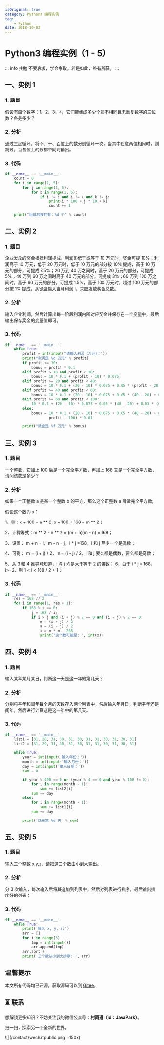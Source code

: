 ```yaml
---
isOriginal: true
category: Python3 编程实例
tag:
    - Python
date: 2018-10-03
---
```


# Python3 编程实例（1 - 5）

::: info 共勉
不要哀求，学会争取。若是如此，终有所获。
:::

## 一、实例 1

### 1. 题目

假设有四个数字：1、2、3、4，它们能组成多少个互不相同且无重复数字的三位数？各是多少？

### 2. 分析

通过三层循环，将个、十、百位上的数分别循环一次，当其中任意两位相同时，则跳过，当各位上的数都不同时输出。

### 3. 代码

```python
if __name__ == '__main__':
    count = 0
    for i in range(1, 5):
        for j in range(1, 5):
            for k in range(1, 5):
                if i != j and i != k and k != j:
                    print(i * 100 + j * 10 + k)
                    count += 1

    print("组成的数共有：%d 个" % count)
```
## 二、实例 2

### 1. 题目

企业发放的奖金根据利润提成。利润(I)低于或等于 10 万元时，奖金可提 10%；利润高于 10 万元，低于 20 万元时，低于 10 万元的部分按 10% 提成，高于 10 万元的部分，可提成 7.5%；20 万到 40 万之间时，高于 20 万元的部分，可提成 5%；40 万到 60 万之间时高于 40 万元的部分，可提成 3%；60 万到 100 万之间时，高于 60 万元的部分，可提成 1.5%，高于 100 万元时，超过 100 万元的部分按 1% 提成，从键盘输入当月利润 I，求应发放奖金总数。

### 2. 分析

输入企业利润，然后计算出每一阶段利润内所对应奖金并保存在一个变量中，最后输出保存奖金的变量值即可。

### 3. 代码

```python
if __name__ == '__main__':
    while True:
        profit = int(input("请输入利润（万元）："))
        print("利润是 %d 万元" % profit)
        if profit <= 10:
            bonus = profit * 0.1
        elif profit > 10 and profit < 20:
            bonus = 10 * 0.1 + (profit - 10) * 0.075;
        elif profit >= 20 and profit < 40:
            bonus = 10 * 0.1 + (20 - 10) * 0.075 + 0.05 * (profit - 20)
        elif profit >= 40 and profit < 60:
            bonus = 10 * 0.1 + (20 - 10) * 0.075 + 0.05 * (40 - 20) + 0.03 * (profit - 40)
        elif profit >= 60 and profit < 100:
            10 * 0.1 + (20 - 10) * 0.075 + 0.05 * (40 - 20) + 0.03 * (60 - 40) + (profit - 60) * 0.015
        else:
            bonus = 10 * 0.1 + (20 - 10) * 0.075 + 0.05 * (40 - 20) + 0.03 * (60 - 40) + (100 - 60) * 0.015 + (
                    profit - 100) * 0.01

        print("奖金是 %f 万元" % bonus)
```


## 三、实例 3

### 1. 题目

一个整数，它加上 100 后是一个完全平方数，再加上 168 又是一个完全平方数，请问该数是多少？
### 2. 分析

如果一个正整数 a 是某一个整数 b 的平方，那么这个正整数 a 叫做完全平方数;

假设这个数为 x：

1、则：x + 100 = n ** 2, x + 100 + 168 = m ** 2；

2、计算等式：m ** 2 - n ** 2 = (m + n)(m - n) = 168；

3、设置： m + n = i，m - n = j，i * j =168，i 和 j 至少一个是偶数；

4、可得： m = (i + j) / 2， n = (i - j) / 2，i 和 j 要么都是偶数，要么都是奇数；

5、从 3 和 4 推导可知道，i 与 j 均是大于等于 2 的偶数；
6、由于 i * j = 168， j>=2，则 1 < i < 168 / 2 + 1；

### 3. 代码

```python
if __name__ == '__main__':
    res = 168 // 2
    for i in range(1, res + 1):
        if 168 % i == 0:
            j = 168 / i;
            if i > j and (i + j) % 2 == 0 and (i - j) % 2 == 0:
                m = (i + j) / 2
                n = (i - j) / 2
                x = m * m - 268
                print('这个数可能是: ', int(x))
```
## 四、实例 4

### 1. 题目

输入某年某月某日，判断这一天是这一年的第几天？

### 2. 分析

分别将平年和闰年每个月的天数存入两个列表中，然后输入年月日，判断平年还是闰年，然后进行计算这是这一年中的第几天。

### 3. 代码

```python
if __name__ == '__main__':
    list1 = [31, 28, 31, 30, 31, 30, 31, 31, 30, 31, 30, 31]
    list2 = [31, 29, 31, 30, 31, 30, 31, 31, 30, 31, 30, 31]

    while True:
        year = int(input('输入年份：'))
        month = int(input('输入月份：'))
        day = int(input('输入日期：'))
        sum = 0

        if year % 400 == 0 or (year % 4 == 0 and year % 100 != 0):
            for i in range(month - 1):
                sum += list2[i]
            sum += day
        else:
            for i in range(month - 1):
                sum += list1[i]
            sum += day

        print('这是第 %d 天' % sum)
```

## 五、实例 5

### 1. 题目

输入三个整数 x,y,z，请把这三个数由小到大输出。

### 2. 分析

分 3 次输入，每次输入后将其追加到列表中，然后对列表进行排序，最后输出排序好的列表；

### 3. 代码
```python
if __name__ == '__main__':
    while True:
        print('输入 x, y, z:')
        arr = []
        for i in range(3):
            tmp = int(input())
            arr.append(tmp)
        arr.sort()
        print('三个数从小到大排序: ', arr)
```

## 温馨提示

本文所有代码均已开源，获取源码可以到 [Gitee](https://gitee.com/cunyu1943/python-series-code)。

## ⏳ 联系

想解锁更多知识？不妨关注我的微信公众号：**村雨遥（id：JavaPark）**。

扫一扫，探索另一个全新的世界。

![](/contact/wechatpublic.png =150x)

<Share colorful />